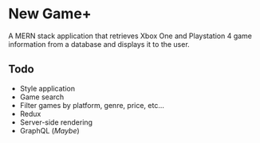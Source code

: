 # New Game+

A MERN stack application that retrieves Xbox One and Playstation 4 game information from a database and displays it to the user.

## Todo

* Style application
* Game search
* Filter games by platform, genre, price, etc...
* Redux
* Server-side rendering
* GraphQL (_Maybe_)
